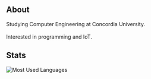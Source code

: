 ## About
Studying Computer Engineering at Concordia University.<br><br>
Interested in programming and IoT.

## Stats
![Most Used Languages](https://github-readme-stats.vercel.app/api/top-langs/?username=adarax)
